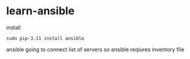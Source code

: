 # learn-ansible

install
``````
sudo pip-3.11 install ansible

`````````

ansible going to connect list of servers so ansible reqiures inventory file
